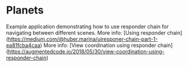 # Planets

Example application demonstrating how to use responder chain for navigating between different scenes.
More info: [Using responder chain]
(https://medium.com/@huber.marina/uiresponer-chain-part-1-ea81fcba4caa)
More info: [View coordination using responder chain]
(https://augmentedcode.io/2018/05/30/view-coordination-using-responder-chain)
